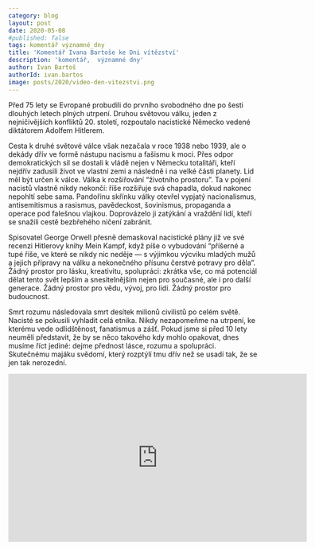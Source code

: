 ```yaml
---
category: blog
layout: post
date: 2020-05-08
#published: false
tags: komentář významné_dny
title: 'Komentář Ivana Bartoše ke Dni vítězství'
description: 'komentář,  významné dny'
author: Ivan Bartoš
authorId: ivan.bartos
image: posts/2020/video-den-vitezstvi.png
---
```


Před 75 lety se Evropané probudili do prvního svobodného dne po šesti dlouhých letech plných utrpení. Druhou světovou válku, jeden z nejničivějších konfliktů 20. století, rozpoutalo nacistické Německo vedené diktátorem Adolfem Hitlerem.

Cesta k druhé světové válce však nezačala v roce 1938 nebo 1939, ale o dekády dřív ve formě nástupu nacismu a fašismu k moci. Přes odpor demokratických sil se dostali k vládě nejen v Německu totalitáři, kteří nejdřív zadusili život ve vlastní zemi a následně i na velké části planety. Lid měl být určen k válce. Válka k rozšiřování “životního prostoru”. Ta v pojení nacistů vlastně nikdy nekončí: říše rozšiřuje svá chapadla, dokud nakonec nepohltí sebe sama. Pandořinu skřínku války otevřel vypjatý nacionalismus, antisemitismus a rasismus, pavědeckost, šovinismus, propaganda a operace pod falešnou vlajkou. Doprovázelo ji zatýkání a vraždění lidí, kteří se snažili cestě bezbřehého ničení zabránit.

Spisovatel George Orwell přesně demaskoval nacistické plány již ve své recenzi Hitlerovy knihy Mein Kampf, když píše o vybudování “příšerné a tupé říše, ve které se nikdy nic neděje — s výjimkou výcviku mladých mužů a jejich přípravy na válku a nekonečného přísunu čerstvé potravy pro děla”. Žádný prostor pro lásku, kreativitu, spolupráci: zkrátka vše, co má potenciál dělat tento svět lepším a snesitelnějším nejen pro současné, ale i pro další generace. Žádný prostor pro vědu, vývoj, pro lidi. Žádný prostor pro budoucnost.

Smrt rozumu následovala smrt desítek milionů civilistů po celém světě. Nacisté se pokusili vyhladit celá etnika. Nikdy nezapomeňme na utrpení, ke kterému vede odlidštěnost, fanatismus a zášť.
Pokud jsme si před 10 lety neuměli představit, že by se něco takového kdy mohlo opakovat, dnes musíme říct jediné: dejme přednost lásce, rozumu a spolupráci. Skutečnému majáku svědomí, který rozptýlí tmu dřív než se usadí tak, že se jen tak nerozední.

<iframe width="600" height="338" src="https://www.youtube.com/embed/B9lg_VSWPXY" frameborder="0" allow="accelerometer; autoplay; encrypted-media; gyroscope; picture-in-picture" allowfullscreen></iframe>

